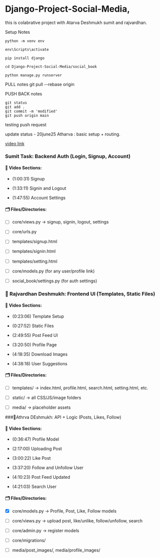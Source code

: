 # Django-Project-Social-Media,

this is colabrative project with Atarva Deshmukh sumit and rajvardhan.

Setup Notes
    
    python -m venv env
    
    env\Scripts\activate
    
    pip install django
    
    cd Django-Project-Social-Media/social_book
    
    python manage.py runserver

PULL notes
    git pull --rebase origin

PUSH BACK notes

    git status
    git add .
    git commit -m 'modified'
    git push origin main

testing push request

update status
    - 20june25 Atharva : basic setup + routing.

[video link](https://www.youtube.com/watch?v=xSUm6iMtREA&t=291s) 

### Sumit Task: Backend Auth (Login, Signup, Account)
#### 🎥 Video Sections:
- (1:00:31) Signup

- (1:33:11) Signin and Logout

- (1:47:55) Account Settings

#### 🗂️ Files/Directories:
- [ ] core/views.py → signup, signin, logout, settings

- [ ] core/urls.py

- [ ] templates/signup.html

- [ ] templates/signin.html

- [ ] templates/setting.html

- [ ] core/models.py (for any user/profile link)

- [ ] social_book/settings.py (for auth settings)

### 🎨 Rajvardhan Deshmukh: Frontend UI (Templates, Static Files)
#### 🎥 Video Sections:
- (0:23:06) Template Setup

- (0:27:52) Static Files

- (2:49:55) Post Feed UI

- (3:20:50) Profile Page

- (4:18:35) Download Images

- (4:38:18) User Suggestions

#### 🗂️ Files/Directories:
- [ ] templates/ → index.html, profile.html, search.html, setting.html, etc.

- [ ] static/ → all CSS/JS/image folders

- [ ] media/ → placeholder assets

###🔌Athrva DEshmukh: API + Logic (Posts, Likes, Follow)
#### 🎥 Video Sections:
- (0:36:47) Profile Model

- (2:17:00) Uploading Post

- (3:00:22) Like Post

- (3:37:20) Follow and Unfollow User

- (4:10:23) Post Feed Updated

- (4:21:03) Search User

#### 🗂️ Files/Directories:
- [x] core/models.py → Profile, Post, Like, Follow models

- [ ] core/views.py → upload post, like/unlike, follow/unfollow, search

- [ ] core/admin.py → register models

- [ ] core/migrations/

- [ ] media/post_images/, media/profile_images/
